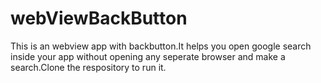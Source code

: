 # webViewBackButton
This is an webview app with backbutton.It helps you open google search inside your app without opening any seperate browser and make a search.Clone the respository to run it.
